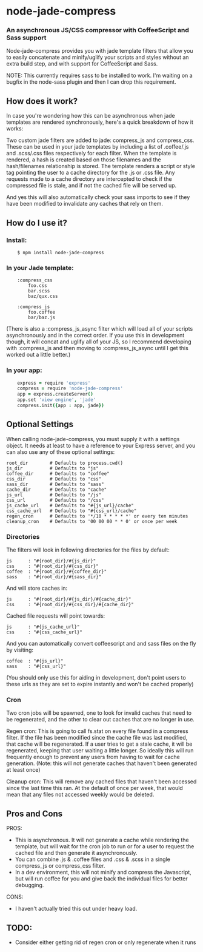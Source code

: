 node-jade-compress
==================
### An asynchronous JS/CSS compressor with CoffeeScript and Sass support ###

Node-jade-compress provides you with jade template filters that allow you to easily
concatenate and minify/uglify your scripts and styles without an extra build step, and with
support for CoffeeScript and Sass.

NOTE: This currently requires sass to be installed to work. I'm waiting on a bugfix in the node-sass
plugin and then I can drop this requirement.

How does it work?
-----------------

In case you're wondering how this can be asynchronous when jade templates are rendered synchronously,
here's a quick breakdown of how it works:

Two custom jade filters are added to jade: compress_js and compress_css. These can be used in your
jade templates by including a list of .coffee/.js and .scss/.css files respectively for each filter.
When the template is rendered, a hash is created based on those filenames and the hash/filenames
relationship is stored. The template renders a script or style tag pointing the user to a cache
directory for the .js or .css file. Any requests made to a cache directory are intercepted to 
check if the compressed file is stale, and if not the cached file will be served up.

And yes this will also automatically check your sass imports to see if they have been modified to
invalidate any caches that rely on them.


How do I use it?
----------------

### Install: ###
```
    $ npm install node-jade-compress
```

### In your Jade template: ###
```jade
    :compress_css
        foo.css
        bar.scss
        baz/qux.css

    :compress_js
        foo.coffee
        bar/baz.js
```
(There is also a :compress_js_async filter which will load all of your scripts asynchronously and in
the correct order. If you use this in development though, it will concat and uglify all of your JS,
so I recommend developing with :compress_js and then moving to :compress_js_async until I get this
worked out a little better.)

### In your app: ###
```CoffeeScript
    express = require 'express'
    compress = require 'node-jade-compress'
    app = express.createServer()
    app.set 'view engine', 'jade'
    compress.init({app : app, jade})
```

Optional Settings
-----------------
When calling node-jade-compress, you must supply it with a settings object.
It needs at least to have a reference to your Express server, and you can also
use any of these optional settings:

    root_dir        # Defaults to process.cwd()
    js_dir          # Defaults to "js"  
    coffee_dir      # Defaults to "coffee"
    css_dir         # Defaults to "css"
    sass_dir        # Defaults to "sass"
    cache_dir       # Defaults to "cache"
    js_url          # Defaults to "/js"
    css_url         # Defaults to "/css"
    js_cache_url    # Defaults to "#{js_url}/cache"
    css_cache_url   # Defaults to "#{css_url}/cache"
    regen_cron      # Defaults to '*/10 * * * * *' or every ten minutes
    cleanup_cron    # Defaults to '00 00 00 * * 0' or once per week

### Directories ###
The filters will look in following directories for the files by default:
```
js      : "#{root_dir}/#{js_dir}"
css     : "#{root_dir}/#{css_dir}"
coffee  : "#{root_dir}/#{coffee_dir}"
sass    : "#{root_dir}/#{sass_dir}"
```

And will store caches in:
```
js      : "#{root_dir}/#{js_dir}/#{cache_dir}"
css     : "#{root_dir}/#{css_dir}/#{cache_dir}"
```

Cached file requests will point towards:
```
js      : "#{js_cache_url}"
css     : "#{css_cache_url}"
```

And you can automatically convert coffeescript and and sass files on the fly by visiting:
```
coffee  : "#{js_url}"
sass    : "#{css_url}"
```
(You should only use this for aiding in development, don't point users to these urls as they
are set to expire instantly and won't be cached properly)

### Cron ###
Two cron jobs will be spawned, one to look for invalid caches that need to be regenerated, and
the other to clear out caches that are no longer in use. 

Regen cron: This is going to call fs.stat on every file found in a compress filter. If the file
has been modified since the cache file was last modified, that cache will be regenerated. If a 
user tries to get a stale cache, it will be regenerated, keeping that user waiting a little longer.
So ideally this will run frequently enough to prevent any users from having to wait for cache
generation. (Note: this will not generate caches that haven't been generated at least once)

Cleanup cron: This will remove any cached files that haven't been accessed since the last time this
ran. At the default of once per week, that would mean that any files not accessed weekly would be
deleted.

Pros and Cons
-------------

PROS:
* This is asynchronous. It will not generate a cache while rendering the template, but will wait for the cron job to run or for a user to request the cached file and then generate it asynchronously.
* You can combine .js &amp; .coffee files and .css &amp; .scss in a single compress_js or compress_css filter.
* In a dev environment, this will not minify and compress the Javascript, but will run coffee for you and give back the individual files for better debugging.

CONS:
* I haven't actually tried this out under heavy load.

TODO:
-----
* Consider either getting rid of regen cron or only regenerate when it runs
